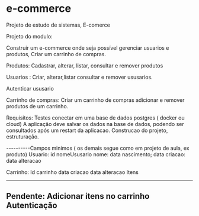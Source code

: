# e-commerce
Projeto de estudo de sistemas, E-comerce

Projeto do modulo: 

Construir um e-commerce onde seja possível gerenciar usuarios e produtos, Criar um carrinho de compras.  


Produtos:
    Cadastrar, alterar, listar, consultar e remover produtos

Usuarios : 
    Criar, alterar,listar consultar e remover ususarios.

Autenticar ususario

Carrinho de compras:
    Criar um carrinho de compras
    adicionar e remover produtos de um carrinho.

Requisitos:
 Testes
 conectar em uma base de dados postgres ( docker ou cloud)
 A aplicação deve salvar os dados na base de dados, podendo ser consultados após um restart da aplicacao.
 Construcao do projeto, estruturação.

----------Campos minimos ( os demais segue como em projeto de aula, ex produto)
Usuario:
id
nomeUsusario
nome:
data nascimento;
data criacao:
data alteracao

Carrinho:
Id carrinho
data criacao
data alteracao
Itens

------------------
Pendente:
Adicionar itens no carrinho
Autenticação
----------------------
